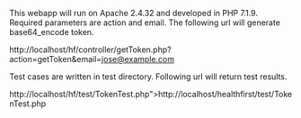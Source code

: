 This webapp will run on Apache 2.4.32 and developed in PHP 7.1.9.
Required parameters are action and email.
The following url will generate base64_encode token.

http://localhost/hf/controller/getToken.php?action=getToken&email=jose@example.com

Test cases are written in test directory. Following url will return test results.

http://localhost/hf/test/TokenTest.php">http://localhost/healthfirst/test/TokenTest.php
